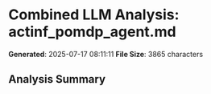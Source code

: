 # Combined LLM Analysis: actinf_pomdp_agent.md

**Generated**: 2025-07-17 08:11:11
**File Size**: 3865 characters

## Analysis Summary

